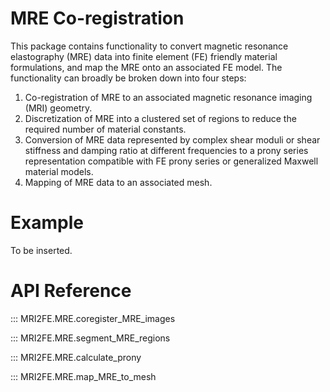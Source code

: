 # MRE Co-registration

This package contains functionality to convert magnetic resonance elastography (MRE) data into finite element (FE) friendly material formulations, and map the MRE onto an associated FE model.  The functionality can broadly be broken down into four steps:

1. Co-registration of MRE to an associated magnetic resonance imaging (MRI) geometry.  
2. Discretization of MRE into a clustered set of regions to reduce the required number of material constants.
3. Conversion of MRE data represented by complex shear moduli or shear stiffness and damping ratio at different frequencies to a prony series representation compatible with FE prony series or generalized Maxwell material models.
4. Mapping of MRE data to an associated mesh.

# Example

To be inserted.

# API Reference

::: MRI2FE.MRE.coregister_MRE_images

::: MRI2FE.MRE.segment_MRE_regions

::: MRI2FE.MRE.calculate_prony

::: MRI2FE.MRE.map_MRE_to_mesh
